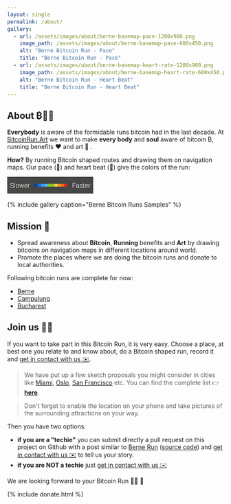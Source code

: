 ```yaml
---
layout: single
permalink: /about/
gallery:
  - url: /assets/images/about/berne-basemap-pace-1200x900.png
    image_path: /assets/images/about/berne-basemap-pace-600x450.png
    alt: "Berne Bitcoin Run - Pace"
    title: "Berne Bitcoin Run - Pace"
  - url: /assets/images/about/berne-basemap-heart-rate-1200x900.png
    image_path: /assets/images/about/berne-basemap-heart-rate-600x450.png
    alt: "Berne Bitcoin Run - Heart Beat"
    title: "Berne Bitcoin Run - Heart Beat"    
---
```


## About ₿🏃🎨

**Everybody** is aware of the formidable runs bitcoin had in the last decade. At [BitcoinRun.Art](https://www.bitcoinrun.art)
 we want to make **every body** and **soul** aware of bitcoin ₿, running benefits ❤️  and art 🎨 . 
 
 **How?** By running Bitcoin shaped routes and drawing them on navigation maps.
 Our pace (🏃) and heart beat (💓) give the colors of the run:
 
  <p>
    <a href="/assets/images/runs/intensity-scale.png">
      <img src="/assets/images/about/intensity-scale-200x39.png" alt="Intensity scale" class="align-center">
    </a>
  </p> 

{% include gallery caption="Berne Bitcoin Runs Samples" %}
 
## Mission 🎯

- Spread awareness about **Bitcoin**, **Running** benefits and **Art** by drawing bitcoins on navigation maps in different locations around world. 
- Promote the places where we are doing the bitcoin runs and donate to local authorities. 

Following bitcoin runs are complete for now:
- [Berne](/berne) 
- [Campulung](/campulung)
- [Bucharest](/bucharest)


## Join us 🏃💪

If you want to take part in this Bitcoin Run, it is very easy. Choose a place, at best one you relate to and know about,
 do a Bitcoin shaped run, record it and [get in contact with us ✉️](mailto:ama@codepedia.org). 
 
> We have put up a few sketch proposals you might consider in cities like [Miami](/miami/), [Oslo](/oslo/), [San Francisco](/san-francisco) etc.
> You can find the complete list 👉  &nbsp; **[here](/proposals/)**. 
 
> Don't forget to enable the location on your phone and take pictures of the surrounding attractions on your way.
  
Then you have two options:
 - **if you are a "techie"** you can submit directly a pull request on this
 project on Github with a post similar to [Berne Run](/berne/) ([source code](https://github.com/BitcoinRunArt/bitcoinrun.art/blob/main/_pages/berne.md))
  and [get in contact with us ✉️](mailto:ama@codepedia.org) to tell us your story.
 - **if you are NOT a techie** just [get in contact with us ✉️](mailto:ama@codepedia.org)

We are looking forward to your Bitcoin Run 🙏🏽 🙏

{% include donate.html %}